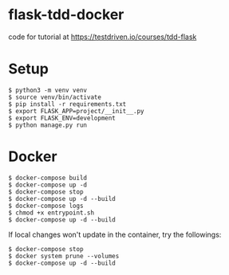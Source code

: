 # flask-tdd-docker
code for tutorial at https://testdriven.io/courses/tdd-flask

# Setup

```
$ python3 -m venv venv
$ source venv/bin/activate
$ pip install -r requirements.txt
$ export FLASK_APP=project/__init__.py
$ export FLASK_ENV=development
$ python manage.py run
```

# Docker

```
$ docker-compose build
$ docker-compose up -d
$ docker-compose stop
$ docker-compose up -d --build
$ docker-compose logs
$ chmod +x entrypoint.sh
$ docker-compose up -d --build
```

If local changes won't update in the container, try the followings:

```
$ docker-compose stop
$ docker system prune --volumes
$ docker-compose up -d --build
```
